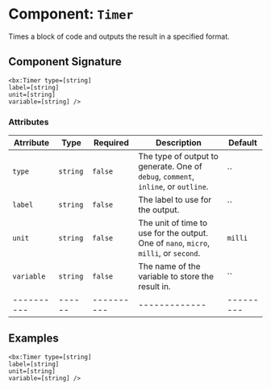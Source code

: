 [comment]: # (Note: This documentation is generated dynamically in the build process.  To modify the contents, change the javadoc on the _invoke method of the Component class)
# Component: `Timer`

Times a block of code and outputs the result in a specified format.

## Component Signature
```
<bx:Timer type=[string]
label=[string]
unit=[string]
variable=[string] />
```
### Attributes

| Atrribute | Type | Required | Description | Default |
|----------|------|----------|-------------|---------|
| `type` | `string` | `false` | The type of output to generate. One of `debug`, `comment`, `inline`, or `outline`. | ``|
| `label` | `string` | `false` | The label to use for the output. | ``|
| `unit` | `string` | `false` | The unit of time to use for the output. One of `nano`, `micro`, `milli`, or `second`. | `milli`|
| `variable` | `string` | `false` | The name of the variable to store the result in. | ``|
|----------|------|----------|-------------|---------|



## Examples

```
<bx:Timer type=[string]
label=[string]
unit=[string]
variable=[string] />
```
